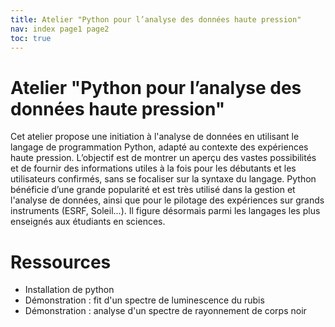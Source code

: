 ```yaml
---
title: Atelier "Python pour l’analyse des données haute pression"
nav: index page1 page2
toc: true
---
```


# Atelier "Python pour l’analyse des données haute pression"

Cet atelier propose une initiation à l'analyse de données en utilisant le langage de programmation Python, adapté au contexte des expériences haute pression. L’objectif est de montrer un aperçu des vastes possibilités et de fournir des informations utiles à la fois pour les débutants et les utilisateurs confirmés, sans se focaliser sur la syntaxe du langage. Python bénéficie d’une grande popularité et est très utilisé dans la gestion et l'analyse de données, ainsi que pour le pilotage des expériences sur grands instruments (ESRF, Soleil...). Il figure désormais parmi les langages les plus enseignés aux étudiants en sciences.

# Ressources 

* Installation de python
* Démonstration : fit d'un spectre de luminescence du rubis
* Démonstration : analyse d'un spectre de rayonnement de corps noir